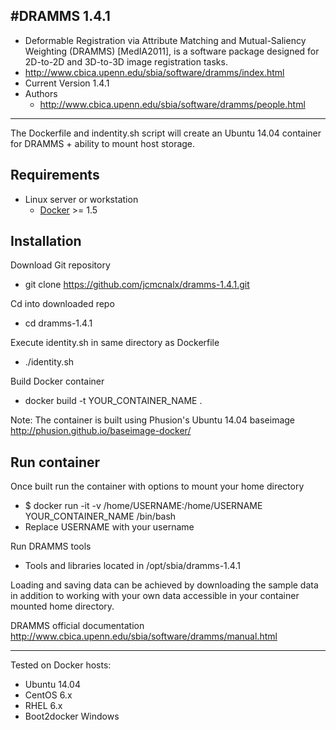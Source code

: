#DRAMMS 1.4.1
-------
  - Deformable Registration via Attribute Matching and Mutual-Saliency Weighting (DRAMMS) [MedIA2011], is a software package designed for 2D-to-2D and 3D-to-3D image registration tasks.
  - http://www.cbica.upenn.edu/sbia/software/dramms/index.html
  - Current Version 1.4.1
  - Authors
    - http://www.cbica.upenn.edu/sbia/software/dramms/people.html

--------

The Dockerfile and indentity.sh script will create an Ubuntu 14.04 container for DRAMMS + ability to mount host storage.

Requirements
--------

- Linux server or workstation
  - [Docker](https://www.docker.com//) >= 1.5

Installation
-------
Download Git repository
- git clone https://github.com/jcmcnalx/dramms-1.4.1.git

Cd into downloaded repo
- cd dramms-1.4.1

Execute identity.sh in same directory as Dockerfile
- ./identity.sh

Build Docker container
  - docker build -t YOUR_CONTAINER_NAME .

Note: The container is built using Phusion's Ubuntu 14.04 baseimage
http://phusion.github.io/baseimage-docker/

Run container
--------
Once built run the container with options to mount your home directory
  - $ docker run -it -v /home/USERNAME:/home/USERNAME YOUR_CONTAINER_NAME /bin/bash
  - Replace USERNAME with your username

Run DRAMMS tools
  - Tools and libraries located in /opt/sbia/dramms-1.4.1

Loading and saving data can be achieved by downloading the sample data in addition to working with your own data accessible in your container mounted home directory.

DRAMMS official documentation  http://www.cbica.upenn.edu/sbia/software/dramms/manual.html

----------
Tested on Docker hosts:
  - Ubuntu 14.04
  - CentOS 6.x
  - RHEL 6.x
  - Boot2docker Windows
